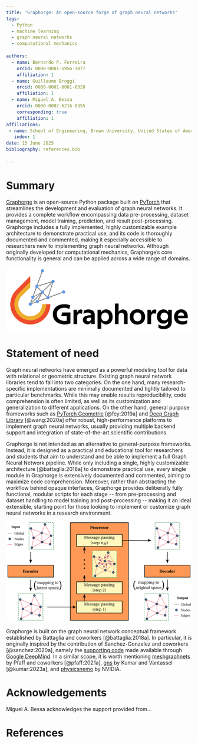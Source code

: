 ```yaml
---
title: 'Graphorge: An open-source forge of graph neural networks'
tags:
  - Python
  - machine learning
  - graph neural networks
  - computational mechanics

authors:
  - name: Bernardo P. Ferreira
    orcid: 0000-0001-5956-3877
    affiliation: 1
  - name: Guillaume Broggi
    orcid: 0000-0001-6001-6328
    affiliation: 1
  - name: Miguel A. Bessa
    orcid: 0000-0002-6216-0355
    corresponding: true
    affiliation: 1
affiliations:
 - name: School of Engineering, Brown University, United States of America
   index: 1
date: 15 June 2025
bibliography: references.bib

---
```


# Summary

[Graphorge](https://github.com/bessagroup/graphorge) is an open-source Python package built on [PyTorch](https://pytorch.org/) that streamlines the development and evaluation of graph neural networks. It provides a complete workflow encompassing data pre-processing, dataset management, model training, prediction, and result post-processing. Graphorge includes a fully implemented, highly customizable example architecture to demonstrate practical use, and its code is thoroughly documented and commented, making it especially accessible to researchers new to implementing graph neural networks. Although originally developed for computational mechanics, Graphorge’s core functionality is general and can be applied across a wide range of domains.

![Logo of [Graphorge](https://github.com/bessagroup/graphorge). \label{fig:graphorge_logo_horizontal_white}](graphorge_logo_horizontal_white.png)

# Statement of need

Graph neural networks have emerged as a powerful modeling tool for data with relational or geometric structure. Existing graph neural network libraries tend to fall into two categories. On the one hand, many research-specific implementations are minimally documented and tightly tailored to particular benchmarks. While this may enable results reproducibility, code comprehension is often limited, as well as its customization and generalization to different applications. On the other hand, general purpose frameworks such as [PyTorch Geometric](https://pytorch-geometric.readthedocs.io/en/latest/) [@fey:2019a] and [Deep Graph Library](https://www.dgl.ai/) [@wang:2020a] offer robust, high-performance platforms to implement graph neural networks, usually providing multiple backend support and integration of state-of-the-art scientific contributions.

Graphorge is not intended as an alternative to general-purpose frameworks. Instead, it is designed as a practical and educational tool for researchers and students that aim to understand and be able to implement a full Graph Neural Network pipeline. While only including a single, highly customizable architecture [@battaglia:2018a] to demonstrate practical use, every single module in Graphorge is extensively documented and commented, aiming to maximize code comprehension. Moreover, rather than abstracting the workflow behind opaque interfaces, Graphorge provides deliberatly fully functional, modular scripts for each stage -- from pre-processing and dataset handling to model training and post-processing -- making it an ideal extensible, starting point for those looking to implement or customize graph neural networks in a research environment.

![Example of Graph Neural Network model with an encoder-processor-decoder architecture.](graphorge_overview.png)

Graphorge is built on the graph neural network conceptual framework established by Battaglia and coworkers [@battaglia:2018a]. In particular, it is originally inspired by the contribution of Sanchez-Gonzalez and coworkers [@sanchez:2020a], namely the [supporting code](https://github.com/google-deepmind/deepmind-research/tree/master/learning_to_simulate) made available through [Google DeepMind](https://github.com/google-deepmind/deepmind-research). In a similar scope, it is worth mentioning [meshgraphnets](https://github.com/google-deepmind/deepmind-research/tree/master/meshgraphnets) by Pfaff and coworkers [@pfaff:2021a], [gns](https://github.com/geoelements/gns) by Kumar and Vantassel [@kumar:2023a], and [physicsnemo](https://github.com/NVIDIA/physicsnemo?tab=readme-ov-file) by NVIDIA.


# Acknowledgements

Miguel A. Bessa acknowledges the support provided from...

# References
